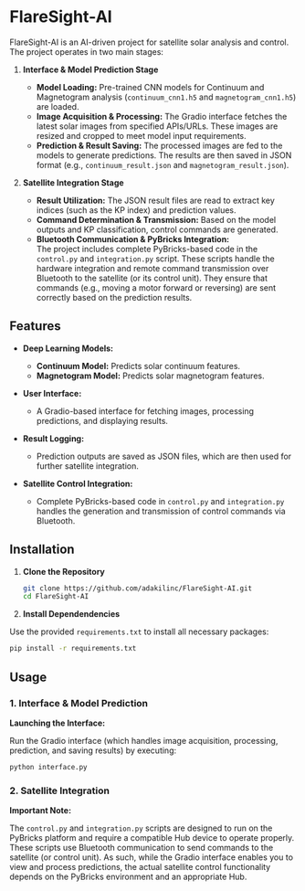 
# FlareSight-AI

FlareSight-AI is an AI-driven project for satellite solar analysis and control. The project operates in two main stages:

1. **Interface & Model Prediction Stage**  
   - **Model Loading:** Pre-trained CNN models for Continuum and Magnetogram analysis (`continuum_cnn1.h5` and `magnetogram_cnn1.h5`) are loaded.
   - **Image Acquisition & Processing:** The Gradio interface fetches the latest solar images from specified APIs/URLs. These images are resized and cropped to meet model input requirements.
   - **Prediction & Result Saving:** The processed images are fed to the models to generate predictions. The results are then saved in JSON format (e.g., `continuum_result.json` and `magnetogram_result.json`).

2. **Satellite Integration Stage**  
   - **Result Utilization:** The JSON result files are read to extract key indices (such as the KP index) and prediction values.
   - **Command Determination & Transmission:** Based on the model outputs and KP classification, control commands are generated.
   - **Bluetooth Communication & PyBricks Integration:**  
     The project includes complete PyBricks-based code in the `control.py` and `integration.py` script. These scripts handle the hardware integration and remote command transmission over Bluetooth to the satellite (or its control unit). They ensure that commands (e.g., moving a motor forward or reversing) are sent correctly based on the prediction results.

## Features

- **Deep Learning Models:**  
  - **Continuum Model:** Predicts solar continuum features.
  - **Magnetogram Model:** Predicts solar magnetogram features.

- **User Interface:**  
  - A Gradio-based interface for fetching images, processing predictions, and displaying results.

- **Result Logging:**  
  - Prediction outputs are saved as JSON files, which are then used for further satellite integration.

- **Satellite Control Integration:**  
  - Complete PyBricks-based code in `control.py` and `integration.py` handles the generation and transmission of control commands via Bluetooth.

## Installation

1. **Clone the Repository**

   ```bash
   git clone https://github.com/adakilinc/FlareSight-AI.git
   cd FlareSight-AI
   ```

2. **Install Dependendencies**

Use the provided `requirements.txt` to install all necessary packages:

```bash
pip install -r requirements.txt
```

## Usage

### 1. Interface & Model Prediction

**Launching the Interface:**

Run the Gradio interface (which handles image acquisition, processing, prediction, and saving results) by executing:

```bash
python interface.py
```



### 2. Satellite Integration

**Important Note:**

The `control.py` and `integration.py` scripts are designed to run on the PyBricks platform and require a compatible Hub device to operate properly. These scripts use Bluetooth communication to send commands to the satellite (or control unit). As such, while the Gradio interface enables you to view and process predictions, the actual satellite control functionality depends on the PyBricks environment and an appropriate Hub.







